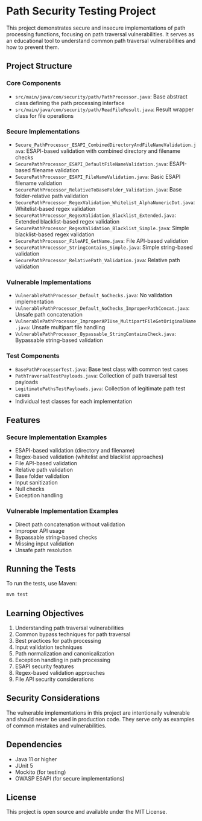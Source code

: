 # Path Security Testing Project

This project demonstrates secure and insecure implementations of path processing functions, focusing on path traversal vulnerabilities. It serves as an educational tool to understand common path traversal vulnerabilities and how to prevent them.

## Project Structure

### Core Components
- `src/main/java/com/security/path/PathProcessor.java`: Base abstract class defining the path processing interface
- `src/main/java/com/security/path/ReadFileResult.java`: Result wrapper class for file operations

### Secure Implementations
- `Secure_PathProcessor_ESAPI_CombinedDirectoryAndFileNameValidation.java`: ESAPI-based validation with combined directory and filename checks
- `SecurePathProcessor_ESAPI_DefaultFileNameValidation.java`: ESAPI-based filename validation
- `SecurePathProcessor_ESAPI_FileNameValidation.java`: Basic ESAPI filename validation
- `SecurePathProcessor_RelativeToBaseFolder_Validation.java`: Base folder-relative path validation
- `SecurePathProcessor_RegexValidation_Whitelist_AlphaNumericDot.java`: Whitelist-based regex validation
- `SecurePathProcessor_RegexValidation_Blacklist_Extended.java`: Extended blacklist-based regex validation
- `SecurePathProcessor_RegexValidation_Blacklist_Simple.java`: Simple blacklist-based regex validation
- `SecurePathProcessor_FileAPI_GetName.java`: File API-based validation
- `SecurePathProcessor_StringContains_Simple.java`: Simple string-based validation
- `SecurePathProcessor_RelativePath_Validation.java`: Relative path validation

### Vulnerable Implementations
- `VulnerablePathProcessor_Default_NoChecks.java`: No validation implementation
- `VulnerablePathProcessor_Default_NoChecks_ImproperPathConcat.java`: Unsafe path concatenation
- `VulnerablePathProcessor_ImproperAPIUse_MultipartFileGetOriginalName.java`: Unsafe multipart file handling
- `VulnerablePathProcessor_Bypassable_StringContainsCheck.java`: Bypassable string-based validation

### Test Components
- `BasePathProcessorTest.java`: Base test class with common test cases
- `PathTraversalTestPayloads.java`: Collection of path traversal test payloads
- `LegitimatePathsTestPayloads.java`: Collection of legitimate path test cases
- Individual test classes for each implementation

## Features

### Secure Implementation Examples
- ESAPI-based validation (directory and filename)
- Regex-based validation (whitelist and blacklist approaches)
- File API-based validation
- Relative path validation
- Base folder validation
- Input sanitization
- Null checks
- Exception handling

### Vulnerable Implementation Examples
- Direct path concatenation without validation
- Improper API usage
- Bypassable string-based checks
- Missing input validation
- Unsafe path resolution

## Running the Tests

To run the tests, use Maven:

```bash
mvn test
```

## Learning Objectives

1. Understanding path traversal vulnerabilities
2. Common bypass techniques for path traversal
3. Best practices for path processing
4. Input validation techniques
5. Path normalization and canonicalization
6. Exception handling in path processing
7. ESAPI security features
8. Regex-based validation approaches
9. File API security considerations

## Security Considerations

The vulnerable implementations in this project are intentionally vulnerable and should never be used in production code. They serve only as examples of common mistakes and vulnerabilities.

## Dependencies

- Java 11 or higher
- JUnit 5
- Mockito (for testing)
- OWASP ESAPI (for secure implementations)

## License

This project is open source and available under the MIT License. 